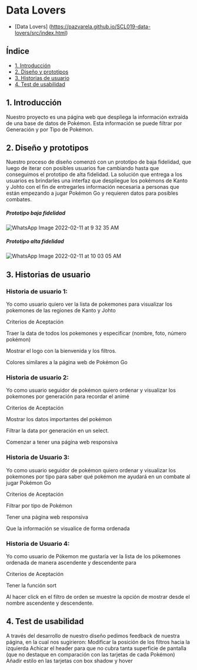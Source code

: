 # Data Lovers


* [Data Lovers] (https://pazvarela.github.io/SCL019-data-lovers/src/index.html)

## Índice

* [1. Introducción](#1-introducción)
* [2. Diseño y prototipos](#2-diseño-y-prototipos)
* [3. Historias de usuario](#3-historias-de-usuario)
* [4. Test de usabilidad](#4-test-de-usabilidad)


## 1. Introducción

Nuestro proyecto es una página web que despliega la información extraída de una base de datos de Pokémon. Esta información se puede filtrar por Generación y por Tipo de Pokémon.

## 2. Diseño y prototipos

Nuestro proceso de diseño comenzó con un prototipo de baja fidelidad, que luego de iterar con posibles usuarios fue cambiando hasta que conseguimos el prototipo de alta fidelidad. La solución que entrega a los usuarios es brindarles una interfaz que despliegue los pokémons de Kanto y Johto con el fin de entregarles información necesaria a personas que están empezando a jugar Pokémon Go y requieren datos para posibles combates.

##### Prototipo baja fidelidad

![WhatsApp Image 2022-02-11 at 9 32 35 AM](https://user-images.githubusercontent.com/89282860/153607502-793c7d5f-9371-43c6-9f0c-e0e9d47fafe9.jpeg)


##### Prototipo alta fidelidad

![WhatsApp Image 2022-02-11 at 10 03 05 AM](https://user-images.githubusercontent.com/89282860/153607665-15dd0201-3fe5-4e10-90f5-652a3c4f8622.jpeg)




## 3. Historias de usuario


### Historia de usuario 1:

Yo como usuario quiero ver la lista de pokemones para visualizar los pokemones de las regiones de Kanto y Johto
 
Criterios de Aceptación

Traer la data de todos los pokemones y especificar (nombre, foto, número pokémon)

Mostrar el logo con la bienvenida y los filtros.

Colores similares a la página web de Pokémon Go

### Historia de usuario 2:

Yo como usuario seguidor de pokémon quiero ordenar y visualizar los pokemones por generación para recordar el animé

Criterios de Aceptación

Mostrar los datos importantes del pokémon

Filtrar la data por generación en un select.

Comenzar a tener una página web responsiva

### Historia de Usuario 3:

Yo como usuario seguidor de pokémon quiero ordenar y visualizar los pokemones por tipo para saber qué pokémon me ayudará en un combate al jugar Pokémon Go

Criterios de Aceptación

Filtrar por tipo de Pokémon

Tener una página web responsiva

Que la información se visualice de forma ordenada

### Historia de Usuario 4:

Yo como usuario de Pókemon me gustaría ver la lista de los pókemones ordenada de manera ascendente y descendente para 

Criterios de Aceptación

Tener la función sort

Al hacer click en el filtro de orden se muestre la opción de mostrar desde el nombre ascendente y descendente.



##  4. Test de usabilidad

A través del desarrollo de nuestro diseño pedimos feedback de nuestra página, en la cual nos sugirieron:
Modificar la posición de los filtros hacia la izquierda
Achicar el header para que no cubra tanta superficie de pantalla (que no destaque en comparación con las tarjetas de cada Pokémon)
Añadir estilo en las tarjetas con box shadow y hover


